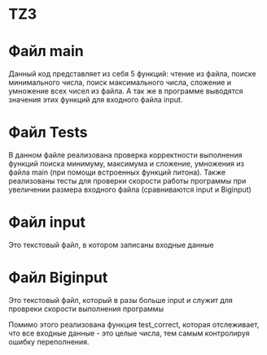 # TZ3
  # Файл main
  Данный код представляет из себя 5 функций: чтение из файла, поиске минимального числа, поиск максимального числа, сложение и умножение всех чисел из файла. А так же в   программе выводятся значения этих функций для входного файла input.
  # Файл Tests
  В данном файле реализована проверка корректности выполнения функций поиска минимуму, максимума и сложение, умножения из файла main (при помощи встроенных функций питона).
  Также реализованы тесты для проверки скорости работы программы при увеличении размера входного файла (сравниваются input и Biginput)
  # Файл input
  Это текстовый файл, в котором записаны входные данные
  # Файл Biginput
  Это текстовый файл, который в разы больше input и служит для провреки скорости выполнения программы
  
  Помимо этого реализована функция test_correct, которая отслеживает, что все входные данные - это целые числа, тем самым контролируя ошибку переполнения.
  
